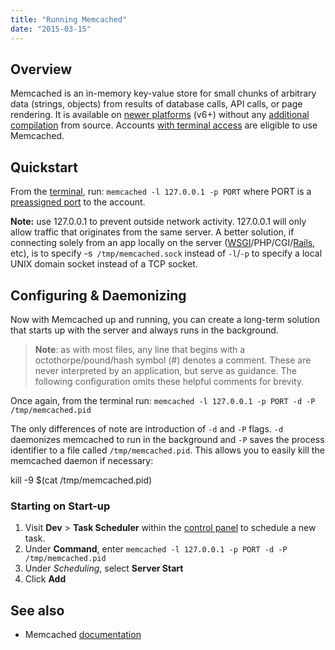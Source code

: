 ```yaml
---
title: "Running Memcached"
date: "2015-03-15"
---
```


## Overview

Memcached is an in-memory key-value store for small chunks of arbitrary data (strings, objects) from results of database calls, API calls, or page rendering. It is available on [newer platforms](https://kb.apnscp.com/platform/determining-platform-version/) (v6+) without any [additional compilation](https://kb.apnscp.com/terminal/compiling-programs/) from source. Accounts [with terminal access](https://kb.apnscp.com/terminal/is-terminal-access-available/) are eligible to use Memcached.

## Quickstart

From the [terminal](https://kb.apnscp.com/terminal/accessing-terminal/), run: `memcached -l 127.0.0.1 -p PORT` where PORT is a [preassigned port](https://kb.apnscp.com/terminal/listening-ports/) to the account.

**Note:** use 127.0.0.1 to prevent outside network activity. 127.0.0.1 will only allow traffic that originates from the same server. A better solution, if connecting solely from an app locally on the server ([WSGI](https://kb.apnscp.com/python/using-wsgi/)/PHP/CGI/[Rails](https://kb.apnscp.com/ruby/setting-rails-passenger/), etc), is to specify -s` /tmp/memcached.sock` instead of `-l`/`-p` to specify a local UNIX domain socket instead of a TCP socket.

## Configuring & Daemonizing

Now with Memcached up and running, you can create a long-term solution that starts up with the server and always runs in the background.

> **Note**: as with most files, any line that begins with a octothorpe/pound/hash symbol (#) denotes a comment. These are never interpreted by an application, but serve as guidance. The following configuration omits these helpful comments for brevity.

Once again, from the terminal run: `memcached -l 127.0.0.1 -p PORT -d -P /tmp/memcached.pid`

The only differences of note are introduction of `-d` and `-P` flags. `-d` daemonizes memcached to run in the background and `-P` saves the process identifier to a file called `/tmp/memcached.pid`. This allows you to easily kill the memcached daemon if necessary:

kill -9 $(cat /tmp/memcached.pid)

### Starting on Start-up

1. Visit **Dev** > **Task Scheduler** within the [control panel](https://kb.apnscp.com/control-panel/logging-into-the-control-panel/) to schedule a new task.
2. Under **Command**, enter `memcached -l 127.0.0.1 -p PORT -d -P /tmp/memcached.pid`
3. Under _Scheduling_, select **Server Start**
4. Click **Add**

## See also

- Memcached [documentation](https://code.google.com/p/memcached/wiki/NewStart)
